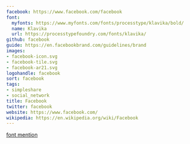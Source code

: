```yaml
---
facebook: https://www.facebook.com/facebook
font:
  myfonts: https://www.myfonts.com/fonts/processtype/klavika/bold/
  name: Klavika
  url: https://processtypefoundry.com/fonts/klavika/
github: facebook
guide: https://en.facebookbrand.com/guidelines/brand
images:
- facebook-icon.svg
- facebook-tile.svg
- facebook-ar21.svg
logohandle: facebook
sort: facebook
tags:
- simpleshare
- social_network
title: Facebook
twitter: facebook
website: https://www.facebook.com/
wikipedia: https://en.wikipedia.org/wiki/Facebook
---
```


[font mention](https://fontsinuse.com/uses/9/the-social-network)

